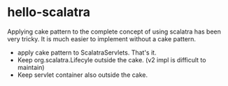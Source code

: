 # hello-scalatra

Applying cake pattern to the complete concept of using scalatra has been very tricky. It is much easier to implement without a cake pattern.

- apply cake pattern to ScalatraServlets. That's it.  
- Keep org.scalatra.Lifecyle outside the cake. (v2 impl is difficult to maintain)
- Keep servlet container also outside the cake.
